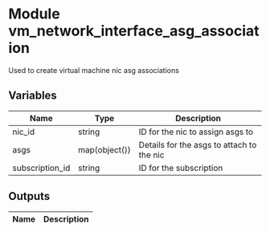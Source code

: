 # Module vm_network_interface_asg_association

Used to create virtual machine nic asg associations

## Variables

| Name | Type | Description |
| ---- | ---- | ---------- |
| nic_id | string | ID for the nic to assign asgs to
| asgs | map(object()) | Details for the asgs to attach to the nic
| subscription_id | string | ID for the subscription

## Outputs

| Name | Description |
| ---- | ----------- |
